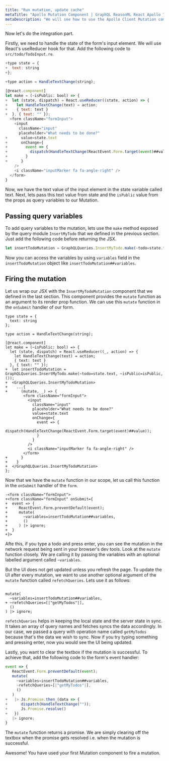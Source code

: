 ```yaml
---
title: "Run mutation, update cache"
metaTitle: "Apollo Mutation Component | GraphQL ReasonML React Apollo Tutorial"
metaDescription: "We will see how to use the Apollo Client Mutation component in ReasonReact app as an example to insert new data and update cache locally using refetchQueries."
---
```



Now let's do the integration part.

Firstly, we need to handle the state of the form's input element. We will use React's useReducer hook for that. Add the following code to `src/todo/TodoInput.re`.

<GithubLink link="https://github.com/hasura/learn-graphql/blob/master/tutorials/frontend/reason-react-apollo/app-final/src/todo/TodoInput.re" text="TodoInput.re" />

```javascript
+type state = {
+  text: string
+};

+type action = HandleTextChange(string);

[@react.component]
let make = (~isPublic: bool) => {
+  let (state, dispatch) = React.useReducer((state, action) => {
+    let HandleTextChange(text) = action;
+    { text: text }
+  }, { text: "" });
  <form className="formInput">
    <input
      className="input"
      placeholder="What needs to be done?"
+      value=state.text
+      onChange={
+        event => {
+          dispatch(HandleTextChange(ReactEvent.Form.target(event)##value));
+        }
+      }
    />
    <i className="inputMarker fa fa-angle-right" />
  </form>
}
```

Now, we have the text value of the input element in the state variable called text. Next, lets pass this text value from state and the `isPublic` value from the props as query variables to our Mutation.

## Passing query variables

To add query variables to the mutation, lets use the `make` method exposed by the query module `InsertMyTodo` that we defined in the previous section. Just add the following code before returning the JSX.

```js
let insertTodoMutation = GraphQLQueries.InsertMyTodo.make(~todo=state.text, ~isPublic=isPublic, ());
```

Now you can access the variables by using `variables` field in the `insertTodoMutation` object like `insertTodoMutation##variables`.

## Firing the mutation

Let us wrap our JSX with the `InsertMyTodoMutation` component that we defined in the last section. This component provides the `mutate` function as an argument to its render prop function. We can use this `mutate` function in the `onSubmit` handler of our form.

```
type state = {
  text: string
};

type action = HandleTextChange(string);

[@react.component]
let make = (~isPublic: bool) => {
  let (state, dispatch) = React.useReducer((_, action) => {
    let HandleTextChange(text) = action;
    { text: text }
  }, { text: "" });
+  let insertTodoMutation = GraphQLQueries.InsertMyTodo.make(~todo=state.text, ~isPublic=isPublic, ());
+  <GraphQLQueries.InsertMyTodoMutation>
+    ...{
+      (mutate, _) => {
        <form className="formInput">
          <input
            className="input"
            placeholder="What needs to be done?"
            value=state.text
            onChange={
              event => {
                dispatch(HandleTextChange(ReactEvent.Form.target(event)##value));
              }
            }
          />
          <i className="inputMarker fa fa-angle-right" />
        </form>
+      }
+    }
+  </GraphQLQueries.InsertMyTodoMutation>
};
``` 

Now that we have the `mutate` function in our scope, let us call this function in the `onSubmit` handler of the `form`.

```
-<form className="formInput">
+<form className="formInput" onSubmit={
+  event => {
+     ReactEvent.Form.preventDefault(event);
+     mutate(
+       ~variables=insertTodoMutation##variables,
+       ()
+     ) |> ignore;
+  }
+}>
```

Afte this, if you type a todo and press enter, you can see the mutation in the network request being sent in your browser's dev tools. Look at the `mutate` function closely. We are calling it by passing the variables with an optional labelled argument called `~variables`.

But the UI does not get updated unless you refresh the page. To update the UI after every mutation, we want to use another optional argument of the `mutate` function called `refetchQueries`. Lets use it as follows:

```

mutate(
  ~variables=insertTodoMutation##variables,
+ ~refetchQueries=[|"getMyTodos"|],
  ()
) |> ignore;
```


`refetchQueries` helps in keeping the local state and the server state in sync. It takes an array of query names and fetches syncs the data accordingly. In our case, we passed a query with operation name called `getMyTodos` because that's the data we wish to sync. Now if you try typing something and pressing enter, now you would see the UI being updated.

Lastly, you want to clear the textbox if the mutation is successful. To achieve that, add the following code to the form's event handler:

```js
event => {
   ReactEvent.Form.preventDefault(event);
   mutate(
     ~variables=insertTodoMutation##variables,
     ~refetchQueries=[|"getMyTodos"|],
     ()
   )
+   |> Js.Promise.then_(data => {
+      dispatch(HandleTextChange(""));
+      Js.Promise.resolve()
+   })
   |> ignore;
}
```

The `mutate` function returns a promise. We are simply clearing off the textbox when the promise gets resolved i.e. when the mutation is successful.

Awesome! You have used your first Mutation component to fire a mutation.
